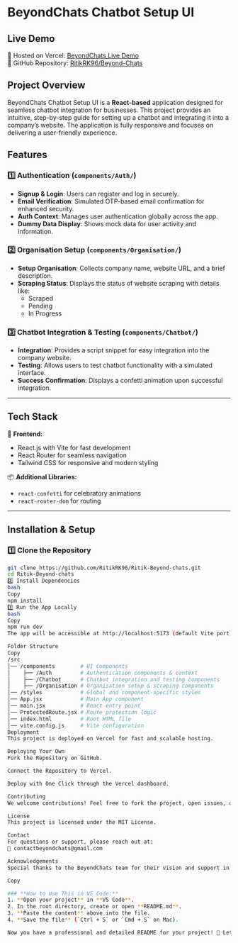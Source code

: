 # BeyondChats Chatbot Setup UI  

## Live Demo  
🔗 Hosted on Vercel: [BeyondChats Live Demo](https://ritik-beyond-chats.vercel.app/)  
🔗 GitHub Repository: [RitikRK96/Beyond-Chats](https://github.com/RitikRK96/Ritik-Beyond-chats.git)  

## Project Overview  
BeyondChats Chatbot Setup UI is a **React-based** application designed for seamless chatbot integration for businesses. This project provides an intuitive, step-by-step guide for setting up a chatbot and integrating it into a company’s website. The application is fully responsive and focuses on delivering a user-friendly experience.

## Features  
### 1️⃣ Authentication (`components/Auth/`)  
- **Signup & Login**: Users can register and log in securely.  
- **Email Verification**: Simulated OTP-based email confirmation for enhanced security.  
- **Auth Context**: Manages user authentication globally across the app.  
- **Dummy Data Display**: Shows mock data for user activity and information.  

### 2️⃣ Organisation Setup (`components/Organisation/`)  
- **Setup Organisation**: Collects company name, website URL, and a brief description.  
- **Scraping Status**: Displays the status of website scraping with details like:  
  - Scraped  
  - Pending  
  - In Progress  

### 3️⃣ Chatbot Integration & Testing (`components/Chatbot/`)  
- **Integration**: Provides a script snippet for easy integration into the company website.  
- **Testing**: Allows users to test chatbot functionality with a simulated interface.  
- **Success Confirmation**: Displays a confetti animation upon successful integration.  

---

## Tech Stack  
🚀 **Frontend:**  
- React.js with Vite for fast development  
- React Router for seamless navigation  
- Tailwind CSS for responsive and modern styling  

📦 **Additional Libraries:**  
- `react-confetti` for celebratory animations  
- `react-router-dom` for routing  

---

## Installation & Setup  
### 1️⃣ Clone the Repository  
```bash
git clone https://github.com/RitikRK96/Ritik-Beyond-chats.git
cd Ritik-Beyond-chats
2️⃣ Install Dependencies
bash
Copy
npm install
3️⃣ Run the App Locally
bash
Copy
npm run dev
The app will be accessible at http://localhost:5173 (default Vite port).

Folder Structure
Copy
/src
│── /components        # UI Components
│    ├── /Auth         # Authentication components & context
│    ├── /Chatbot      # Chatbot integration and testing components
│    ├── /Organisation # Organisation setup & scraping components
│── /styles            # Global and component-specific styles
│── App.jsx            # Main App component
│── main.jsx           # React entry point
│── ProtectedRoute.jsx # Route protection logic
│── index.html         # Root HTML file
│── vite.config.js     # Vite configuration
Deployment
This project is deployed on Vercel for fast and scalable hosting.

Deploying Your Own
Fork the Repository on GitHub.

Connect the Repository to Vercel.

Deploy with One Click through the Vercel dashboard.

Contributing
We welcome contributions! Feel free to fork the project, open issues, or submit pull requests.

License
This project is licensed under the MIT License.

Contact
For questions or support, please reach out at:
📧 contactbeyondchats@gmail.com

Acknowledgements
Special thanks to the BeyondChats team for their vision and support in making this project a reality.

Copy

### **How to Use This in VS Code:**  
1. **Open your project** in **VS Code**.  
2. In the root directory, create or open **README.md**.  
3. **Paste the content** above into the file.  
4. **Save the file** (`Ctrl + S` or `Cmd + S` on Mac).  

Now you have a professional and detailed README for your project! 🚀 Let me know if you need any other adjustments. 😊
